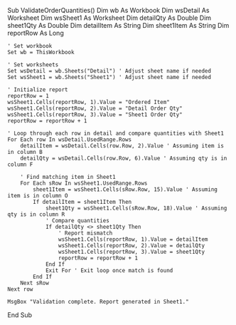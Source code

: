 Sub ValidateOrderQuantities()
    Dim wb As Workbook
    Dim wsDetail As Worksheet
    Dim wsSheet1 As Worksheet
    Dim detailQty As Double
    Dim sheet1Qty As Double
    Dim detailItem As String
    Dim sheet1Item As String
    Dim reportRow As Long
    
    ' Set workbook
    Set wb = ThisWorkbook
    
    ' Set worksheets
    Set wsDetail = wb.Sheets("Detail") ' Adjust sheet name if needed
    Set wsSheet1 = wb.Sheets("Sheet1") ' Adjust sheet name if needed
    
    ' Initialize report
    reportRow = 1
    wsSheet1.Cells(reportRow, 1).Value = "Ordered Item"
    wsSheet1.Cells(reportRow, 2).Value = "Detail Order Qty"
    wsSheet1.Cells(reportRow, 3).Value = "Sheet1 Order Qty"
    reportRow = reportRow + 1
    
    ' Loop through each row in detail and compare quantities with Sheet1
    For Each row In wsDetail.UsedRange.Rows
        detailItem = wsDetail.Cells(row.Row, 2).Value ' Assuming item is in column B
        detailQty = wsDetail.Cells(row.Row, 6).Value ' Assuming qty is in column F
        
        ' Find matching item in Sheet1
        For Each sRow In wsSheet1.UsedRange.Rows
            sheet1Item = wsSheet1.Cells(sRow.Row, 15).Value ' Assuming item is in column O
            If detailItem = sheet1Item Then
                sheet1Qty = wsSheet1.Cells(sRow.Row, 18).Value ' Assuming qty is in column R
                ' Compare quantities
                If detailQty <> sheet1Qty Then
                    ' Report mismatch
                    wsSheet1.Cells(reportRow, 1).Value = detailItem
                    wsSheet1.Cells(reportRow, 2).Value = detailQty
                    wsSheet1.Cells(reportRow, 3).Value = sheet1Qty
                    reportRow = reportRow + 1
                End If
                Exit For ' Exit loop once match is found
            End If
        Next sRow
    Next row
    
    MsgBox "Validation complete. Report generated in Sheet1."
End Sub
